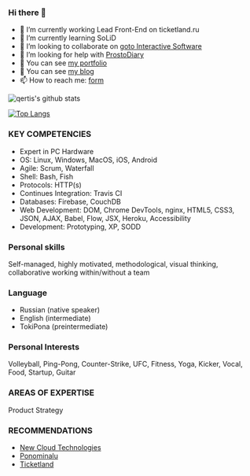 ### Hi there 👋

- 🔭 I’m currently working Lead Front-End on ticketland.ru
- 🌱 I’m currently learning SoLiD
- 👯 I’m looking to collaborate on [goto Interactive Software](http://gotointeractive.com/)
- 💬 I’m looking for help with [ProstoDiary](https://prosto-diary.gotointeractive.com/)
- 💼 You can see [my portfolio](https://portfolio.baskovsky.ru)
- 📑 You can see [my blog](https://baskovsky.ru)
- 📫 How to reach me: [form](https://baskovsky.ru/feedback/)

![qertis's github stats](https://github-readme-stats.vercel.app/api/?username=qertis&show_icons=true&theme=radical)

[![Top Langs](https://github-readme-stats.vercel.app/api/top-langs/?username=qertis&theme=radical)](https://github.com/qertis)

### KEY COMPETENCIES 
- Expert in PC Hardware 
- OS: Linux, Windows, MacOS, iOS, Android 
- Agile: Scrum, Waterfall 
- Shell: Bash, Fish 
- Protocols: HTTP(s) 
- Continues Integration: Travis CI 
- Databases: Firebase, CouchDB 
- Web Development: DOM, Chrome DevTools, nginx, HTML5, CSS3, JSON, AJAX, Babel, Flow, JSX,  Heroku, Accessibility 
- Development: Prototyping, XP, SODD 

### Personal skills 
Self-managed, highly motivated, methodological, visual thinking, collaborative working within/without a team 

### Language
- Russian (native speaker) 
- English (intermediate) 
- TokiPona (preintermediate)

### Personal Interests 
Volleyball, Ping-Pong, Counter-Strike, UFC, Fitness, Yoga, Kicker, Vocal, Food, Startup, Guitar 

### AREAS OF EXPERTISE 
Product Strategy 

### RECOMMENDATIONS
- [New Cloud Technologies](https://1drv.ms/b/s!ArKO-9pmkPfJge4ZYT--DWDg8wX-vQ)
- [Ponominalu](https://1drv.ms/b/s!ArKO-9pmkPfJgfAl0fLO7sAdrZfp1A)
- [Ticketland](https://1drv.ms/b/s!ArKO-9pmkPfJgfBR_0aA-7XFk-3a8Q)

